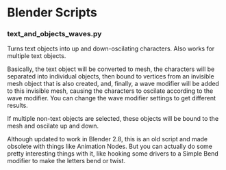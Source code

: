 # Blender Scripts

### text_and_objects_waves.py
Turns text objects into up and down-oscilating characters. Also works for multiple text objects.

Basically, the text object will be converted to mesh, the characters will be separated into individual objects, then bound to vertices from an invisible mesh object that is also created, and, finally, a wave modifier will be added to this invisible mesh, causing the characters to oscilate according to the wave modifier. You can change the wave modifier settings to get different results.

If multiple non-text objects are selected, these objects will be bound to the mesh and oscilate up and down.

Although updated to work in Blender 2.8, this is an old script and made obsolete with things like Animation Nodes. But you can actually do some pretty interesting things with it, like hooking some drivers to a Simple Bend modifier to make the letters bend or twist.
